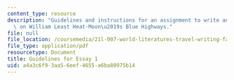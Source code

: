 ```yaml
---
content_type: resource
description: "Guidelines and instructions for an assignment to write an analytic essay\
  \ on William Least Heat-Moon\u2019s Blue Highways."
file: null
file_location: /coursemedia/21l-007-world-literatures-travel-writing-fall-2008/a4a3c6f93aa56eef4655a6ba80975b14_essay_guidelines.pdf
file_type: application/pdf
resourcetype: Document
title: Guidelines for Essay 1
uid: a4a3c6f9-3aa5-6eef-4655-a6ba80975b14
---
```


